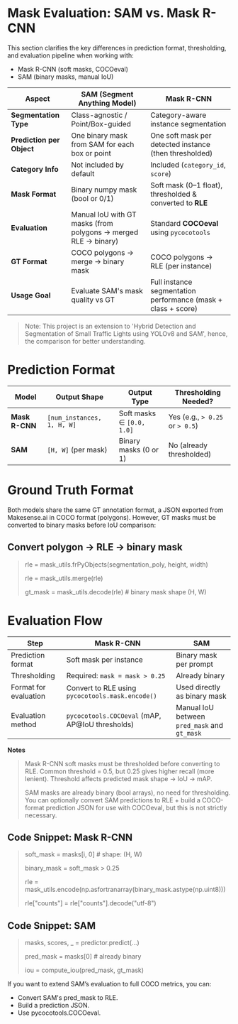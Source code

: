 # Mask Evaluation: SAM vs. Mask R-CNN
This section clarifies the key differences in prediction format, thresholding, and evaluation pipeline when working with:

- Mask R-CNN (soft masks, COCOeval)
- SAM (binary masks, manual IoU)

| Aspect                    | **SAM (Segment Anything Model)**                               | **Mask R-CNN**                                                |
| ------------------------- | -------------------------------------------------------------- | ------------------------------------------------------------- |
| **Segmentation Type**     | Class-agnostic / Point/Box-guided                              | Category-aware instance segmentation                          |
| **Prediction per Object** | One binary mask from SAM for each box or point                 | One soft mask per detected instance (then thresholded)        |
| **Category Info**         | Not included by default                                        | Included (`category_id`, `score`)                             |
| **Mask Format**           | Binary numpy mask (bool or 0/1)                                | Soft mask (0–1 float), thresholded & converted to **RLE**     |
| **Evaluation**            | Manual IoU with GT masks (from polygons → merged RLE → binary) | Standard **COCOeval** using `pycocotools`                     |
| **GT Format**             | COCO polygons → merge → binary mask                            | COCO polygons → RLE (per instance)                            |
| **Usage Goal**            | Evaluate SAM's mask quality vs GT                              | Full instance segmentation performance (mask + class + score) |

>Note: This project is an extension to 'Hybrid Detection and Segmentation of Small Traffic Lights using YOLOv8 and SAM', hence, the comparison for better understanding.



#  Prediction Format

| Model          | Output Shape               | Output Type               | Thresholding Needed?              |
| -------------- | -------------------------- | ------------------------- | --------------------------------- |
| **Mask R-CNN** | `[num_instances, 1, H, W]` | Soft masks ∈ `[0.0, 1.0]` | Yes (e.g., `> 0.25` or `> 0.5`) |
| **SAM**        | `[H, W]` (per mask)        | Binary masks (0 or 1)     | No (already thresholded)        |

# Ground Truth Format

Both models share the same GT annotation format, a JSON exported from Makesense.ai in COCO format (polygons). However, GT masks must be converted to binary masks before IoU comparison:

## Convert polygon → RLE → binary mask

> rle = mask_utils.frPyObjects(segmentation_poly, height, width)
> 
> rle = mask_utils.merge(rle)
> 
> gt_mask = mask_utils.decode(rle)  # binary mask shape (H, W)

# Evaluation Flow

| Step                  | **Mask R-CNN**                                   | **SAM**                                      |
| --------------------- | ------------------------------------------------ | -------------------------------------------- |
| Prediction format     | Soft mask per instance                           | Binary mask per prompt                       |
| Thresholding          | Required: `mask = mask > 0.25`                   | Already binary                             |
| Format for evaluation | Convert to RLE using `pycocotools.mask.encode()` | Used directly as binary mask                 |
| Evaluation method     | `pycocotools.COCOeval` (mAP, AP\@IoU thresholds) | Manual IoU between `pred_mask` and `gt_mask` |

**Notes**
> Mask R-CNN soft masks must be thresholded before converting to RLE. Common threshold = 0.5, but 0.25 gives higher recall (more lenient). Threshold affects predicted mask shape → IoU → mAP.
> 
> SAM masks are already binary (bool arrays), no need for thresholding. You can optionally convert SAM predictions to RLE + build a COCO-format prediction JSON for use with COCOeval, but this is not strictly necessary.

##  Code Snippet: Mask R-CNN

> soft_mask = masks[i, 0]  # shape: (H, W)
> 
> binary_mask = soft_mask > 0.25
> 
> rle = mask_utils.encode(np.asfortranarray(binary_mask.astype(np.uint8)))
> 
> rle["counts"] = rle["counts"].decode("utf-8")

##  Code Snippet: SAM

> masks, scores, _ = predictor.predict(...)
> 
> pred_mask = masks[0]  # already binary
> 
> iou = compute_iou(pred_mask, gt_mask)

If you want to extend SAM’s evaluation to full COCO metrics, you can:

- Convert SAM's pred_mask to RLE.
- Build a prediction JSON.
- Use pycocotools.COCOeval.
